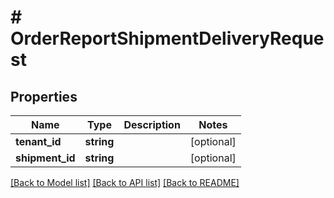 # # OrderReportShipmentDeliveryRequest


## Properties


Name | Type | Description | Notes
------------ | ------------- | ------------- | -------------
**tenant_id**| **string** |   | [optional]
**shipment_id**| **string** |   | [optional]


[[Back to Model list]](../../README.md#models) [[Back to API list]](../../README.md#endpoints) [[Back to README]](../../README.md)